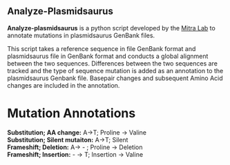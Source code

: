 ## Analyze-Plasmidsaurus



**Analyze-plasmidsaurus** is a python script developed by the [Mitra Lab](https://mitralab.wustl.edu/) to annotate mutations in plasmidsaurus GenBank files. 

This script takes a reference sequence in file GenBank format and plasmidsaurus file  in GenBank format and conducts a global alignment between the two sequences. Differences between the two sequences are tracked and the type of sequence mutation is added as an annotation to the plasmidsaurus Genbank file. Basepair changes and subsequent Amino Acid changes are included in the annotation. 


# Mutation Annotations

**Substitution; AA change:** A->T; Proline -> Valine \
**Substitution; Silent mutaiton:** A->T; Silent \
**Frameshift; Deletion:** A-> - ; Proline -> Deletion \
**Frameshift; Insertion:** - -> T; Insertion -> Valine 

